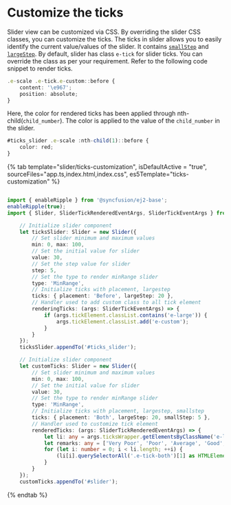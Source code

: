 # Customize the ticks

Slider view can be customized via CSS. By overriding the slider CSS classes, you can customize the ticks. The ticks in slider allows you to easily identify the current value/values of the slider. It contains [`smallStep`](../api/slider/ticksData#smallstep) and [`largeStep`](../api/slider/ticksData#largestep). By default, slider has class `e-tick` for slider ticks. You can override the class as per your requirement. Refer to the following code snippet to render ticks.

```typescript
.e-scale .e-tick.e-custom::before {
    content: '\e967';
    position: absolute;
}
```

Here, the color for rendered ticks has been applied through nth-child(`child_number`). The color is applied to the value of the `child_number` in the slider.

```typescript
#ticks_slider .e-scale :nth-child(1)::before {
    color: red;
}
```

{% tab template="slider/ticks-customization", isDefaultActive = "true", sourceFiles="app.ts,index.html,index.css", es5Template="ticks-customization" %}

```typescript

import { enableRipple } from '@syncfusion/ej2-base';
enableRipple(true);
import { Slider, SliderTickRenderedEventArgs, SliderTickEventArgs } from '@syncfusion/ej2-inputs';

    // Initialize slider component
    let ticksSlider: Slider = new Slider({
        // Set slider minimum and maximum values
        min: 0, max: 100,
        // Set the initial value for slider
        value: 30,
        // Set the step value for slider
        step: 5,
        // Set the type to render minRange slider
        type: 'MinRange',
        // Initialize ticks with placement, largestep
        ticks: { placement: 'Before', largeStep: 20 },
        // Handler used to add custom class to all tick element
        renderingTicks: (args: SliderTickEventArgs) => {
            if (args.tickElement.classList.contains('e-large')) {
                args.tickElement.classList.add('e-custom');
            }
        }
    });
    ticksSlider.appendTo('#ticks_slider');

    // Initialize slider component
    let customTicks: Slider = new Slider({
        // Set slider minimum and maximum values
        min: 0, max: 100,
        // Set the initial value for slider
        value: 30,
        // Set the type to render minRange slider
        type: 'MinRange',
        // Initialize ticks with placement, largestep, smallstep
        ticks: { placement: 'Both', largeStep: 20, smallStep: 5 },
        // Handler used to customize tick element
        renderedTicks: (args: SliderTickRenderedEventArgs) => {
            let li: any = args.ticksWrapper.getElementsByClassName('e-large');
            let remarks: any = ['Very Poor', 'Poor', 'Average', 'Good', 'Very Good', 'Excellent'];
            for (let i: number = 0; i < li.length; ++i) {
                (li[i].querySelectorAll('.e-tick-both')[1] as HTMLElement).innerText = remarks[i];
            }
        }
    });
    customTicks.appendTo('#slider');
```

{% endtab %}